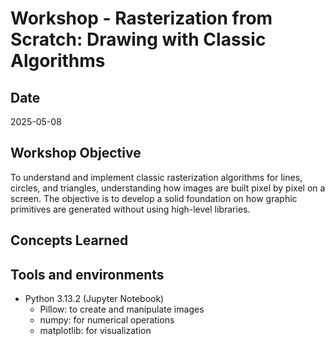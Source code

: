 # Workshop - Rasterization from Scratch: Drawing with Classic Algorithms

## Date

2025-05-08

## Workshop Objective

To understand and implement classic rasterization algorithms for lines, circles,
and triangles, understanding how images are built pixel by pixel on a screen.
The objective is to develop a solid foundation on how graphic primitives
are generated without using high-level libraries.

## Concepts Learned

<!-- TODO: Add learned concepts -->

## Tools and environments

- Python 3.13.2 (Jupyter Notebook)
  - Pillow: to create and manipulate images
  - numpy: for numerical operations
  - matplotlib: for visualization
